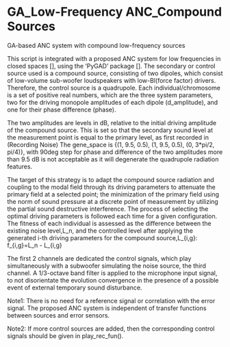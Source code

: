 # GA_Low-Frequency ANC_Compound Sources
GA-based ANC system with compound low-frequency sources

This script is integrated with a proposed ANC system for low frequencies in closed spaces [], using the ‘PyGAD’
package []. The secondary or control source used is a compound source, consisting of two dipoles, which consist of
low-volume sub-woofer loudspeakers with low-Bl(force factor) drivers. Therefore, the control source is a quadrupole.
Each individual/chromosome is a set of positive real numbers, which are the three system parameters, two for the driving
monopole amplitudes of each dipole (d_amplitude), and one for their phase difference (phase).

The two amplitudes are levels in dB, relative to the initial driving amplitude of the compound source. This is set so
that the secondary sound level at the measurement point is equal to the primary level, as first recorded in
(Recording Noise)
The gene_space is {(1, 9.5, 0.5), (1, 9.5, 0.5), (0, 3*pi/2, pi/4)}, with 90deg step for phase and difference of the
two amplitudes more than 9.5 dB is not acceptable as it will degenerate the quadrupole radiation features.

The target of this strategy is to adapt the compound source radiation and coupling to the modal field through its
driving parameters to attenuate the primary field at a selected point; the minimization of the primary field using
the norm  of sound pressure at a discrete point of measurement by utilizing the partial sound destructive interference.
The process of selecting the optimal driving parameters is followed each time for a given configuration. The fitness
of each individual is assessed as the difference between the existing noise level,L_n, and the controlled level
after applying the generated i-th driving parameters for the compound source,L_{i,g}: f_{i,g}=L_n - L_{i,g}

The first 2 channels are dedicated the control signals, which play simultaneously with a subwoofer simulating the noise
source, the third channel. A 1/3-octave band filter is applied to the microphone input signal, to not disorientate the
evolution convergence in the presence of a possible event of external temporary sound disturbance.

Note1: There is no need for a reference signal or correlation with the error signal. The proposed ANC system is
independent of transfer functions between sources and error sensors.

Note2: If more control sources are added, then the corresponding control signals should be given in play_rec_fun().
